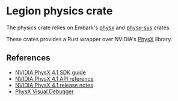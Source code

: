 # Legion physics crate

The physics crate relies on Embark's [physx](https://crates.io/crates/physx) and [physx-sys](https://crates.io/crates/physx-sys) crates.

These crates provides a Rust wrapper over NVIDIA's [PhysX](https://developer.nvidia.com/physx-sdk) library.

## References

- [NVIDIA PhysX 4.1 SDK guide](https://gameworksdocs.nvidia.com/PhysX/4.1/documentation/physxguide/Manual/Introduction.html)
- [NVIDIA PhysX 4.1 API reference](https://gameworksdocs.nvidia.com/PhysX/4.1/documentation/physxapi/files/index.html)
- [NVIDIA PhysX 4.1 release notes](https://gameworksdocs.nvidia.com/PhysX/4.1/release_notes.html)
- [PhysX Visual Debugger](https://developer.nvidia.com/physx-visual-debugger)
